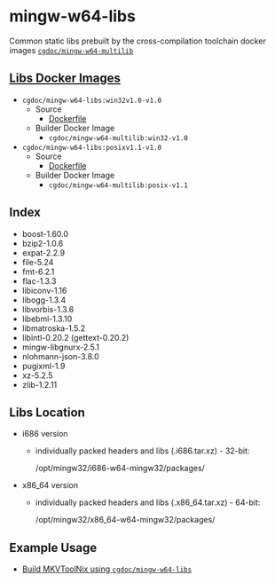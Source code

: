 # mingw-w64-libs
Common static libs prebuilt by the cross-compilation toolchain docker images [`cgdoc/mingw-w64-multilib`](https://hub.docker.com/repository/docker/cgdoc/mingw-w64-multilib)
## [Libs Docker Images](https://hub.docker.com/repository/docker/cgdoc/mingw-w64-libs)
* `cgdoc/mingw-w64-libs:win32v1.0-v1.0`
    * Source
        * [Dockerfile](https://github.com/Jesseatgao/mingw-w64-libs/releases/tag/win32v1.0-v1.0)
    * Builder Docker Image
        * `cgdoc/mingw-w64-multilib:win32-v1.0`
* `cgdoc/mingw-w64-libs:posixv1.1-v1.0`
    * Source
        * [Dockerfile](https://github.com/Jesseatgao/mingw-w64-libs/releases/tag/posixv1.1-v1.0)
    * Builder Docker Image
        * `cgdoc/mingw-w64-multilib:posix-v1.1`
## Index
* boost-1.60.0
* bzip2-1.0.6 
* expat-2.2.9
* file-5.24
* fmt-6.2.1
* flac-1.3.3
* libiconv-1.16
* libogg-1.3.4
* libvorbis-1.3.6
* libebml-1.3.10
* libmatroska-1.5.2
* libintl-0.20.2 (gettext-0.20.2)
* mingw-libgnurx-2.5.1
* nlohmann-json-3.8.0
* pugixml-1.9
* xz-5.2.5
* zlib-1.2.11
## Libs Location
* i686 version
    * individually packed headers and libs (.i686.tar.xz) - 32-bit:
    
        /opt/mingw32/i686-w64-mingw32/packages/
    
* x86_64 version
    * individually packed headers and libs (.x86_64.tar.xz) - 64-bit:
    
        /opt/mingw32/x86_64-w64-mingw32/packages/
## Example Usage
* [Build MKVToolNix using `cgdoc/mingw-w64-libs`](https://github.com/Jesseatgao/MKVToolNix-static-builds/blob/master/Dockerfile.mingw)

